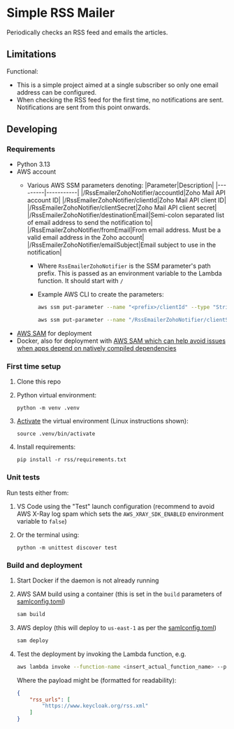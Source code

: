# Simple RSS Mailer

Periodically checks an RSS feed and emails the articles.

## Limitations

Functional:

* This is a simple project aimed at a single subscriber so only one email address can be configured.
* When checking the RSS feed for the first time, no notifications are sent. Notifications are sent from this point onwards.


## Developing

### Requirements

* Python 3.13
* AWS account
	* Various AWS SSM parameters denoting:
		|Parameter|Description|
		|---------|-----------|
		|/RssEmailerZohoNotifier/accountId|Zoho Mail API account ID|
		|/RssEmailerZohoNotifier/clientId|Zoho Mail API client ID|
		|/RssEmailerZohoNotifier/clientSecret|Zoho Mail API client secret|
		|/RssEmailerZohoNotifier/destinationEmail|Semi-colon separated list of email address to send the notification to|
		|/RssEmailerZohoNotifier/fromEmail|From email address. Must be a valid email address in the Zoho account|
		|/RssEmailerZohoNotifier/emailSubject|Email subject to use in the notification|

		* Where `RssEmailerZohoNotifier` is the SSM parameter's path prefix. This is passed as an environment variable to the Lambda function. It should start with `/`
		* Example AWS CLI to create the parameters:

			```sh
			aws ssm put-parameter --name "<prefix>/clientId" --type "String" --value "1111111" --tags "Key=Application,Value=RssEmailerZohoNotifier" --region us-east-1

			aws ssm put-parameter --name "/RssEmailerZohoNotifier/clientSecret" --type "SecureString" --value "ABCDEF" --tags "Key=Application,Value=RssEmailerZohoNotifier" --region us-east-1
			```
* [AWS SAM](https://docs.aws.amazon.com/serverless-application-model/latest/developerguide/what-is-sam.html) for deployment
* Docker, also for deployment with [AWS SAM which can help avoid issues when apps depend on natively compiled dependencies](https://docs.aws.amazon.com/serverless-application-model/latest/developerguide/sam-cli-command-reference-sam-build.html)

### First time setup

1. Clone this repo
1. Python virtual environment:

	```
	python -m venv .venv
	```

1. [Activate](https://packaging.python.org/en/latest/guides/installing-using-pip-and-virtual-environments/#create-and-use-virtual-environments) the virtual environment (Linux instructions shown):

	```
	source .venv/bin/activate
	```

1. Install requirements:

	```
	pip install -r rss/requirements.txt
	```

### Unit tests

Run tests either from:

1. VS Code using the "Test" launch configuration (recommend to avoid AWS X-Ray log spam which sets the `AWS_XRAY_SDK_ENABLED` environment variable to `false`)
1. Or the terminal using:

	```
	python -m unittest discover test
	```

### Build and deployment

1. Start Docker if the daemon is not already running
1. AWS SAM build using a container (this is set in the `build` parameters of [samlconfig.toml](samlconfig.toml))

	```sh
	sam build
	```

1. AWS deploy (this will deploy to `us-east-1` as per the [samlconfig.toml](samlconfig.toml))

	```sh
	sam deploy
	```

1. Test the deployment by invoking the Lambda function, e.g.

	```sh
	aws lambda invoke --function-name <insert_actual_function_name> --payload '{"rss_urls": ["https://www.keycloak.org/rss.xml"]}' --cli-binary-format raw-in-base64-out output.txt --region us-east-1
	```

	Where the payload might be (formatted for readability):

	```json
	{
		"rss_urls": [
			"https://www.keycloak.org/rss.xml"
		]
	}
	```
